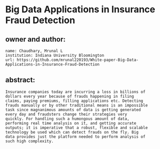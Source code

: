 # Big Data Applications in Insurance Fraud Detection
## owner and author:
    name: Chaudhary, Mrunal L
    institution: Indiana University Bloomington
    url: https://github.com/mrunal220193/White-paper-Big-Data-Applications-in-Insurance-Fraud-Detection
## abstract: 
    Insurance companies today are incurring a loss in billions of
    dollars every year because of frauds happening in filing
    claims, paying premiums, filling applications etc. Detecting
    frauds manually or by other traditional means is an impossible
    task since magnanimous amounts of data is getting generated
    every day and fraudsters change their strategies very
    quickly. For handling such a humongous amount of data,
    performing real time analysis on it, and getting accurate
    outputs; it is imperative that a robust, flexible and scalable
    technology be used which can detect frauds on the fly. Big
    data provides just the platform needed to perform analysis of
    such high complexity.
 
